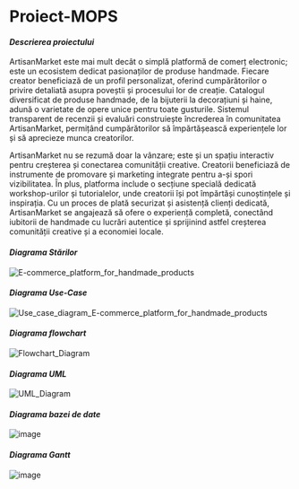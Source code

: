# Proiect-MOPS

#### **_Descrierea proiectului_**
ArtisanMarket este mai mult decât o simplă platformă de comerț electronic; este un ecosistem dedicat pasionaților de produse handmade. Fiecare creator beneficiază de un profil personalizat, oferind cumpărătorilor o privire detaliată asupra poveștii și procesului lor de creație. Catalogul diversificat de produse handmade, de la bijuterii la decorațiuni și haine, adună o varietate de opere unice pentru toate gusturile. Sistemul transparent de recenzii și evaluări construiește încrederea în comunitatea ArtisanMarket, permițând cumpărătorilor să împărtășească experiențele lor și să aprecieze munca creatorilor.

ArtisanMarket nu se rezumă doar la vânzare; este și un spațiu interactiv pentru creșterea și conectarea comunității creative. Creatorii beneficiază de instrumente de promovare și marketing integrate pentru a-și spori vizibilitatea. În plus, platforma include o secțiune specială dedicată workshop-urilor și tutorialelor, unde creatorii își pot împărtăși cunoștințele și inspirația. Cu un proces de plată securizat și asistență clienți dedicată, ArtisanMarket se angajează să ofere o experiență completă, conectând iubitorii de handmade cu lucrări autentice și sprijinind astfel creșterea comunității creative și a economiei locale.

#### **_Diagrama Stărilor_**
![E-commerce_platform_for_handmade_products](https://github.com/linterobert/Proiect-MOPS/assets/73032808/82d5f20a-5ad7-4eff-a391-d49eac059b19)

#### **_Diagrama Use-Case_**
![Use_case_diagram_E-commerce_platform_for_handmade_products](https://github.com/linterobert/Proiect-MOPS/assets/73032808/fb4384c5-393b-4d4c-abcc-5e7f8024b7f9)

#### **_Diagrama flowchart_**
![Flowchart_Diagram](https://github.com/linterobert/Proiect-MOPS/assets/80642370/cd3a77d9-f723-401b-9f46-3e1d84612235)

#### **_Diagrama UML_**
![UML_Diagram](https://github.com/linterobert/Proiect-MOPS/assets/73032808/4848c382-571a-479f-9d4e-c041002ef1e3)

#### **_Diagrama bazei de date_**
![image](https://github.com/linterobert/Proiect-MOPS/assets/80642370/776f2b50-f8d5-4260-aec3-0992464f7803)


#### **_Diagrama Gantt_**

![image](https://github.com/linterobert/Proiect-MOPS/assets/73032808/7306adc6-2bdb-4572-9075-b62a8d26513f)

